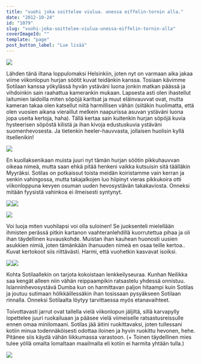 ```yaml
---
title: "vuohi joka soittelee viulua. unessa eiffelin-tornin alla."
date: "2012-10-24"
id: "1079"
slug: "vuohi-joka-soittelee-viulua-unessa-eiffelin-tornin-alla"
coverImageId: ""
template: "page"
post_button_label: "Lue lisää"
---
```


[![](/images/IMG_0410.JPG)](http://4.bp.blogspot.com/-Ah_9mjx0Kyc/UIfZ7XW-z_I/AAAAAAAAB-8/Ja2AudZeYkg/s1600/IMG_0410.JPG)

  
Lähden tänä iltana loppulomaksi Helsinkiin, joten nyt on varmaan aika jakaa viime viikonlopun hurjan söötit kuvat teidänkin kanssa. Tosiaan kävimme Sotilaan kanssa yökylässä hyvän ystäväni luona jonkin matkan päässä ja vihdoinkin sain raahattua kamerankin mukaan. Lapsesta asti olen ihastellut laitumien laidoilla miten söpöjä karitsat ja muut eläinvauvvat ovat, mutta kameran takaa olen katsellut niitä harmillisen vähän (siitäkin huolimatta, että olen vuosien aikana vieraillut melkein naapurissa asuvan ystäväni luona jopa useita kertoja, haha). Tällä kertaa sain kuitenkin hurjan söpöjä kuvia hysteerisen söpöstä kilistä ja ihan kivoja edustuskuvia ystäväni suomenhevosesta. Ja tietenkin heeler-hauvvasta, jollaisen huolisin kyllä itsellenikin!  
  

[![](/images/IMG_0280.JPG)](http://3.bp.blogspot.com/-58LDxjBE7R0/UIfZ01X8-jI/AAAAAAAAB-Q/PqKHNImWTfE/s1600/IMG_0280.JPG)

  
En kuollaksenikaan muista juuri nyt tämän hurjan söötin pikkuhauvvan oikeaa nimeä, mutta saan ehkä pitää henkeni vaikka kutsuisin sitä täälläkin Myyräksi. Sotilas on potkaissut toista meidän koiristamme vain kerran ja senkin vahingossa, mutta takajalkojen luo hiipinyt vieras pikkukoira otti viikonloppuna kevyen osuman uuden hevosystävän takakaviosta. Onneksi mitään fyysistä vahinkoa ei ilmeisesti syntynyt.  
  

[![](/images/IMG_0367.JPG)](http://3.bp.blogspot.com/-AIAgoyPdQl0/UIfZ4TvMaBI/AAAAAAAAB-k/Yzd1Qv6sQBM/s1600/IMG_0367.JPG)[![](/images/IMG_0408.JPG)](http://1.bp.blogspot.com/-E1vFyqoP1fY/UIfZ5QbEojI/AAAAAAAAB-s/h_VL-HDVqY4/s1600/IMG_0408.JPG)

  

[![](/images/IMG_0409.JPG)](http://4.bp.blogspot.com/-2B8Uub7qWS0/UIfZ6d6TZyI/AAAAAAAAB-0/ItwKVvYn_e0/s1600/IMG_0409.JPG)

  

Voi luoja miten vuohilapsi voi olla suloinen! Se juoksenteli mielellään ihmisten perässä pitkin kartanon vaahteranlehdillä kuorrutettua pihaa ja oli ihan täydellinen kuvauskohde. Muistan ihan kauhean huonosti uusien asukkien nimiä, joten tämänkään ihanuuden nimeä en osaa teille kertoa.. Kuvat kertokoot siis riittävästi. Harmi, että vuohetkin kasvavat isoiksi.  
  

[![](/images/IMG_0349.JPG)](http://1.bp.blogspot.com/-EHNiqSDlOmM/UIfZ3WnGoEI/AAAAAAAAB-c/ga-4PHyZPJI/s1600/IMG_0349.JPG)[![](/images/IMG_0315.JPG)](http://1.bp.blogspot.com/-NEO1Cc_PHDY/UIfZ2FibqLI/AAAAAAAAB-U/wkiO3d810A8/s1600/IMG_0315.JPG)

  
Kohta Sotilaallekin on tarjota kokoistaan lenkkeilyseuraa. Kunhan Neilikka saa kengät alleen niin vähän reippaampikin ratsastelu yhdessä onnistuu. Islanninhevosystävä Dumba kun on harmittavan paljon hitaampi kuin Sotilas ja joutuu sutimaan hölkkäillessäkin ihan tosissaan pysyäkseen Sotilaan rinnalla. Onneksi Sotilaalta löytyy tarvittaessa myös etanavaihteet.  
  
Toivottavasti jarrut ovat tallella vielä viikonlopun jäljiltä, sillä karvapylly lopettelee juuri ruokailuaan ja pääsee vielä viimeiselle ratsastusreissulle ennen omaa minilomaani. Sotilas jää äitini ruokittavaksi, joten tullessani kotiin minua todennäköisesti odottaa iloinen ja hyvin ruokittu hevonen, hehe. Pitänee siis käydä vähän liikkumassa varastoon. (+ Toinen täydellinen mies tulee yöllä omalta lomaltaan maailmalla eli kotiin ei harmita yhtään tulla.)  
  

[![](/images/ak.png)](http://2.bp.blogspot.com/-MFL6D2EkAjE/UI7W3K-O6oI/AAAAAAAACAw/t-mrjiYljI8/s1600/ak.png)
